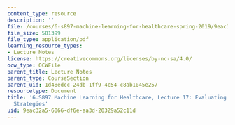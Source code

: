 ```yaml
---
content_type: resource
description: ''
file: /courses/6-s897-machine-learning-for-healthcare-spring-2019/9eac32a56066df6eaa3d20329a52c11d_MIT6_S897S19_lec17.pdf
file_size: 581399
file_type: application/pdf
learning_resource_types:
- Lecture Notes
license: https://creativecommons.org/licenses/by-nc-sa/4.0/
ocw_type: OCWFile
parent_title: Lecture Notes
parent_type: CourseSection
parent_uid: 1d48edcc-24db-1ff9-4c54-c8ab1045e257
resourcetype: Document
title: '6.S897 Machine Learning for Healthcare, Lecture 17: Evaluating Dynamic Treatment
  Strategies'
uid: 9eac32a5-6066-df6e-aa3d-20329a52c11d
---
```

